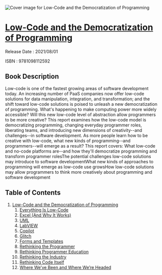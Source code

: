 ![Cover image for Low-Code and the Democratization of Programming](https://imgdetail.ebookreading.net/cover/cover/202109/EB9781098112592.jpg)

[Low-Code and the Democratization of Programming](https://ebookreading.net/view/book/Low-Code+and+the+Democratization+of+Programming-EB9781098112592_1.html "Low-Code and the Democratization of Programming")
====================================================================================================================

Release Date : 2021/08/01

ISBN : 9781098112592

Book Description
-----------------

Low-code is one of the fastest growing areas of software development today. An increasing number of PaaS companies now offer low-code solutions for data manipulation, integration, and transformation; and the shift toward low-code solutions is poised to unleash a new democratization of programming.
What's happening to make computing power more widely accessible? Will this new low-code level of abstraction allow programmers to be more creative? This report examines how the low-code model is democratizing programming, changing everyday programmer roles, liberating teams, and introducing new dimensions of creativity--and challenges--in software development.
As more people learn how to be creative with low-code, what new kinds of programming--and programmers--will emerge as a result?
This report covers:
What low-code and no-code platforms are--and how they'll democratize programming and transform programmer rolesThe potential challenges low-code solutions may introduce to software developmentWhat new kinds of approaches to programming will emerge as low-code use growsHow low-code solutions may allow programmers to think more creatively about programming and software development

Table of Contents
-----------------

1. [Low-Code and the Democratization of Programming](https://ebookreading.net/view/book/Low-Code+and+the+Democratization+of+Programming-EB9781098112592_4.html)
    1. [Everything Is Low-Code](https://ebookreading.net/view/book/Low-Code+and+the+Democratization+of+Programming-EB9781098112592_4.html#everything_is_low_c)
    1. [Excel (And Why It Works)](https://ebookreading.net/view/book/Low-Code+and+the+Democratization+of+Programming-EB9781098112592_4.html#why_excel_works)
    1. [UML](https://ebookreading.net/view/book/Low-Code+and+the+Democratization+of+Programming-EB9781098112592_4.html#uml_idWPJVup)
    1. [LabVIEW](https://ebookreading.net/view/book/Low-Code+and+the+Democratization+of+Programming-EB9781098112592_4.html#labview_idxVkaNF)
    1. [Copilot](https://ebookreading.net/view/book/Low-Code+and+the+Democratization+of+Programming-EB9781098112592_4.html#copilot_idai3jAF)
    1. [Glitch](https://ebookreading.net/view/book/Low-Code+and+the+Democratization+of+Programming-EB9781098112592_4.html#glitch_idpzxQp7)
    1. [Forms and Templates](https://ebookreading.net/view/book/Low-Code+and+the+Democratization+of+Programming-EB9781098112592_4.html#forms_and_templates)
    1. [Rethinking the Programmer](https://ebookreading.net/view/book/Low-Code+and+the+Democratization+of+Programming-EB9781098112592_4.html#rethinking_the_prog)
    1. [Rethinking Programmer Education](https://ebookreading.net/view/book/Low-Code+and+the+Democratization+of+Programming-EB9781098112592_4.html#rethinking_programm)
    1. [Rethinking the Industry](https://ebookreading.net/view/book/Low-Code+and+the+Democratization+of+Programming-EB9781098112592_4.html#rethinking_the_indu)
    1. [Rethinking Code Itself](https://ebookreading.net/view/book/Low-Code+and+the+Democratization+of+Programming-EB9781098112592_4.html#rethinking_code_its)
    1. [Where We’ve Been and Where We’re Headed](https://ebookreading.net/view/book/Low-Code+and+the+Democratization+of+Programming-EB9781098112592_4.html#where_we_ve_been_an)
